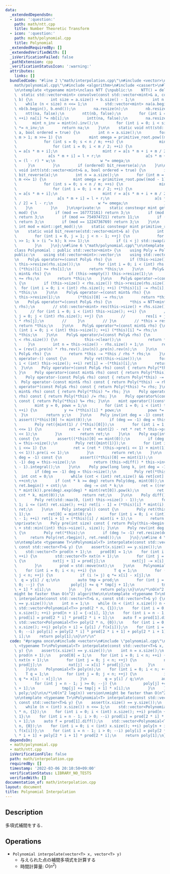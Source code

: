 ```yaml
---
data:
  _extendedDependsOn:
  - icon: ':question:'
    path: math/ntt.cpp
    title: Number Theoretic Transform
  - icon: ':question:'
    path: math/polynomial.cpp
    title: Polynomial
  _extendedRequiredBy: []
  _extendedVerifiedWith: []
  _isVerificationFailed: false
  _pathExtension: cpp
  _verificationStatusIcon: ':warning:'
  attributes:
    links: []
  bundledCode: "#line 2 \"math/interpolation.cpp\"\n#include <vector>\n#line 2 \"\
    math/polynomial.cpp\"\n#include <algorithm>\n#include <cassert>\n#line 3 \"math/ntt.cpp\"\
    \n\ntemplate <typename mint>\nclass NTT {\npublic:\n    NTT() = delete;\n\n  \
    \  static std::vector<mint> convolve(const std::vector<mint>& a, const std::vector<mint>&\
    \ b) {\n        int size = a.size() + b.size() - 1;\n        int n = 1;\n    \
    \    while (n < size) n <<= 1;\n        std::vector<mint> na(a.begin(), a.end()),\
    \ nb(b.begin(), b.end());\n        na.resize(n);\n        nb.resize(n);\n    \
    \    ntt(na, false);\n        ntt(nb, false);\n        for (int i = 0; i < n;\
    \ ++i) na[i] *= nb[i];\n        intt(na, false);\n        na.resize(size);\n \
    \       mint n_inv = mint(n).inv();\n        for (int i = 0; i < size; ++i) na[i]\
    \ *= n_inv;\n        return na;\n    }\n\n    static void ntt(std::vector<mint>&\
    \ a, bool ordered = true) {\n        int n = a.size();\n        for (int m = n;\
    \ m > 1; m >>= 1) {\n            mint omega = primitive_root.pow((mod - 1) / m);\n\
    \            for (int s = 0; s < n / m; ++s) {\n                mint w = 1;\n\
    \                for (int i = 0; i < m / 2; ++i) {\n                    mint l\
    \ = a[s * m + i];\n                    mint r = a[s * m + i + m / 2];\n      \
    \              a[s * m + i] = l + r;\n                    a[s * m + i + m / 2]\
    \ = (l - r) * w;\n                    w *= omega;\n                }\n       \
    \     }\n        }\n        if (ordered) bit_reverse(a);\n    }\n\n    static\
    \ void intt(std::vector<mint>& a, bool ordered = true) {\n        if (ordered)\
    \ bit_reverse(a);\n        int n = a.size();\n        for (int m = 2; m <= n;\
    \ m <<= 1) {\n            mint omega = primitive_root.pow((mod - 1) / m).inv();\n\
    \            for (int s = 0; s < n / m; ++s) {\n                mint w = 1;\n\
    \                for (int i = 0; i < m / 2; ++i) {\n                    mint l\
    \ = a[s * m + i];\n                    mint r = a[s * m + i + m / 2] * w;\n  \
    \                  a[s * m + i] = l + r;\n                    a[s * m + i + m\
    \ / 2] = l - r;\n                    w *= omega;\n                }\n        \
    \    }\n        }\n    }\n\nprivate:\n    static constexpr mint get_primitive_root(int\
    \ mod) {\n        if (mod == 167772161) return 3;\n        if (mod == 469762049)\
    \ return 3;\n        if (mod == 754974721) return 11;\n        if (mod == 998244353)\
    \ return 3;\n        if (mod == 1224736769) return 3;\n    }\n\n    static constexpr\
    \ int mod = mint::get_mod();\n    static constexpr mint primitive_root = get_primitive_root(mod);\n\
    \n    static void bit_reverse(std::vector<mint>& a) {\n        int n = a.size();\n\
    \        for (int i = 0, j = 1; j < n - 1; ++j) {\n            for (int k = n\
    \ >> 1; k > (i ^= k); k >>= 1);\n            if (i < j) std::swap(a[i], a[j]);\n\
    \        }\n    }\n};\n#line 6 \"math/polynomial.cpp\"\n\ntemplate <typename mint>\n\
    class Polynomial : public std::vector<mint> {\n    using Poly = Polynomial;\n\n\
    public:\n    using std::vector<mint>::vector;\n    using std::vector<mint>::operator=;\n\
    \n    Poly& operator+=(const Poly& rhs) {\n        if (this->size() < rhs.size())\
    \ this->resize(rhs.size());\n        for (int i = 0; i < (int) rhs.size(); ++i)\
    \ (*this)[i] += rhs[i];\n        return *this;\n    }\n\n    Poly& operator+=(const\
    \ mint& rhs) {\n        if (this->empty()) this->resize(1);\n        (*this)[0]\
    \ += rhs;\n        return *this;\n    }\n\n    Poly& operator-=(const Poly& rhs)\
    \ {\n        if (this->size() < rhs.size()) this->resize(rhs.size());\n      \
    \  for (int i = 0; i < (int) rhs.size(); ++i) (*this)[i] -= rhs[i];\n        return\
    \ *this;\n    }\n\n    Poly& operator-=(const mint& rhs) {\n        if (this->empty())\
    \ this->resize(1);\n        (*this)[0] -= rhs;\n        return *this;\n    }\n\
    \n    Poly& operator*=(const Poly& rhs) {\n        *this = NTT<mint>::convolve(*this,\
    \ rhs);\n        // std::vector<mint> res(this->size() + rhs.size() - 1);\n  \
    \      // for (int i = 0; i < (int) this->size(); ++i) {\n        //     for (int\
    \ j = 0; j < (int) rhs.size(); ++j) {\n        //         res[i + j] = (*this)[i]\
    \ * rhs[j];\n        //     }\n        // }\n        // *this = res;\n       \
    \ return *this;\n    }\n\n    Poly& operator*=(const mint& rhs) {\n        for\
    \ (int i = 0; i < (int) this->size(); ++i) (*this)[i] *= rhs;\n        return\
    \ *this;\n    }\n\n    Poly& operator/=(const Poly& rhs) {\n        if(this->size()\
    \ < rhs.size()) {\n            this->clear();\n            return *this;\n   \
    \     }\n        int n = this->size() - rhs.size() + 1;\n        return *this\
    \ = (rev().pre(n) * rhs.rev().inv(n)).pre(n).rev(n);\n    }\n\n    Poly& operator%=(const\
    \ Poly& rhs) {\n        return *this -= *this / rhs * rhs;\n    }\n\n    Poly&\
    \ operator-() const {\n        Poly ret(this->size());\n        for (int i = 0;\
    \ i < (int) this->size(); ++i) ret[i] = -(*this)[i];\n        return ret;\n  \
    \  }\n\n    Poly operator+(const Poly& rhs) const { return Poly(*this) += rhs;\
    \ }\n    Poly operator+(const mint& rhs) const { return Poly(*this) += rhs; }\n\
    \    Poly operator-(const Poly& rhs) const { return Poly(*this) -= rhs; }\n  \
    \  Poly operator-(const mint& rhs) const { return Poly(*this) -= rhs; }\n    Poly\
    \ operator*(const Poly& rhs) const { return Poly(*this) *= rhs; }\n    Poly operator*(const\
    \ mint& rhs) const { return Poly(*this) *= rhs; }\n    Poly operator/(const Poly&\
    \ rhs) const { return Poly(*this) /= rhs; }\n    Poly operator%(const Poly& rhs)\
    \ const { return Poly(*this) %= rhs; }\n\n    mint operator()(const mint& x) {\n\
    \        mint y = 0, powx = 1;\n        for (int i = 0; i < (int) this->size();\
    \ ++i) {\n            y += (*this)[i] * powx;\n            powx *= x;\n      \
    \  }\n        return y;\n    }\n\n    Poly inv(int deg = -1) const {\n       \
    \ assert((*this)[0] != mint(0));\n        if (deg == -1) deg = this->size();\n\
    \        Poly ret({mint(1) / (*this)[0]});\n        for (int i = 1; i < deg; i\
    \ <<= 1) {\n            ret = (ret * mint(2) - ret * ret * this->pre(i << 1)).pre(i\
    \ << 1);\n        }\n        return ret;\n    }\n\n    Poly exp(int deg = -1)\
    \ const {\n        assert((*this)[0] == mint(0));\n        if (deg == -1) deg\
    \ = this->size();\n        Poly ret({mint(1)});\n        for (int i = 1; i < deg;\
    \ i <<= 1) {\n            ret = (ret * (this->pre(i << 1) + mint(1) - ret.log(i\
    \ << 1))).pre(i << 1);\n        }\n        return ret;\n    }\n\n    Poly log(int\
    \ deg = -1) const {\n        assert((*this)[0] == mint(1));\n        if (deg ==\
    \ -1) deg = this->size();\n        return (this->diff() * this->inv(deg)).pre(deg\
    \ - 1).integral();\n    }\n\n    Poly pow(long long k, int deg = -1) const {\n\
    \        if (deg == -1) deg = this->size();\n        Poly ret(*this);\n      \
    \  int cnt = 0;\n        while (cnt < (int) ret.size() && ret[cnt] == mint(0))\
    \ ++cnt;\n        if (cnt * k >= deg) return Poly(deg, mint(0));\n        ret.erase(ret.begin(),\
    \ ret.begin() + cnt);\n        deg -= cnt * k;\n        ret = ((ret * mint(ret[0]).inv()).log(deg)\
    \ * mint(k)).pre(deg).exp(deg) * mint(ret[0]).pow(k);\n        ret.insert(ret.begin(),\
    \ cnt * k, mint(0));\n        return ret;\n    }\n\n    Poly diff() const {\n\
    \        Poly ret(std::max(0, (int) this->size() - 1));\n        for (int i =\
    \ 1; i <= (int) ret.size(); ++i) ret[i - 1] = (*this)[i] * mint(i);\n        return\
    \ ret;\n    }\n\n    Poly integral() const {\n        Poly ret(this->size() +\
    \ 1);\n        ret[0] = mint(0);\n        for (int i = 0; i < (int) ret.size()\
    \ - 1; ++i) ret[i + 1] = (*this)[i] / mint(i + 1);\n        return ret;\n    }\n\
    \nprivate:\n    Poly pre(int size) const { return Poly(this->begin(), this->begin()\
    \ + std::min((int) this->size(), size)); }\n\n    Poly rev(int deg = -1) const\
    \ {\n        Poly ret(*this);\n        if (deg != -1) ret.resize(deg, 0);\n  \
    \      return Poly(ret.rbegin(), ret.rend());\n    }\n};\n#line 4 \"math/interpolation.cpp\"\
    \n\ntemplate <typename T>\nPolynomial<T> interpolate(const std::vector<T>& x,\
    \ const std::vector<T>& y) {\n    assert(x.size() == y.size());\n    int n = x.size();\n\
    \    std::vector<T> prod(n + 1);\n    prod[0] = 1;\n    for (int i = 0; i < n;\
    \ ++i) {\n        std::vector<T> nxt(n + 1);\n        for (int j = 0; j < n; ++j)\
    \ {\n            nxt[j + 1] = prod[j];\n            nxt[j] -= x[i] * prod[j];\n\
    \        }\n        prod = std::move(nxt);\n    }\n\n    Polynomial<T> poly(n);\n\
    \    for (int i = 0; i < n; ++i) {\n        T q = 1;\n        for (int j = 0;\
    \ j < n; ++j) {\n            if (i != j) q *= x[i] - x[j];\n        }\n      \
    \  q = y[i] / q;\n\n        auto tmp = prod;\n        for (int j = n - 1; j >=\
    \ 0; --j) {\n            poly[j] += q * tmp[j + 1];\n            tmp[j] += tmp[j\
    \ + 1] * x[i];\n        }\n    }\n    return poly;\n}\n\n/*\nO(n^2 log(n)) version\n\
    might be faster than O(n^2) algorithm\n\n\ntemplate <typename T>\nPolynomial<T>\
    \ interpolate(const std::vector<T>& x, const std::vector<T>& y) {\n    assert(x.size()\
    \ == y.size());\n    int n = 1;\n    while (n < (int) x.size()) n <<= 1;\n   \
    \ std::vector<Polynomial<T>> prod(2 * n, {1});\n    for (int i = 0; i < (int)\
    \ x.size(); ++i) prod[n + i] = {-x[i], 1};\n    for (int i = n - 1; i > 0; --i)\
    \ prod[i] = prod[2 * i] * prod[2 * i + 1];\n    auto f = prod[1].diff();\n   \
    \ std::vector<Polynomial<T>> poly(2 * n, {0});\n    for (int i = 0; i < (int)\
    \ x.size(); ++i) poly[n + i] = {y[i] / f(x[i])};\n    for (int i = n - 1; i >\
    \ 0; --i) poly[i] = poly[2 * i] * prod[2 * i + 1] + poly[2 * i + 1] * prod[2 *\
    \ i];\n    return poly[1];\n}\n*/\n"
  code: "#pragma once\n#include <vector>\n#include \"polynomial.cpp\"\n\ntemplate\
    \ <typename T>\nPolynomial<T> interpolate(const std::vector<T>& x, const std::vector<T>&\
    \ y) {\n    assert(x.size() == y.size());\n    int n = x.size();\n    std::vector<T>\
    \ prod(n + 1);\n    prod[0] = 1;\n    for (int i = 0; i < n; ++i) {\n        std::vector<T>\
    \ nxt(n + 1);\n        for (int j = 0; j < n; ++j) {\n            nxt[j + 1] =\
    \ prod[j];\n            nxt[j] -= x[i] * prod[j];\n        }\n        prod = std::move(nxt);\n\
    \    }\n\n    Polynomial<T> poly(n);\n    for (int i = 0; i < n; ++i) {\n    \
    \    T q = 1;\n        for (int j = 0; j < n; ++j) {\n            if (i != j)\
    \ q *= x[i] - x[j];\n        }\n        q = y[i] / q;\n\n        auto tmp = prod;\n\
    \        for (int j = n - 1; j >= 0; --j) {\n            poly[j] += q * tmp[j\
    \ + 1];\n            tmp[j] += tmp[j + 1] * x[i];\n        }\n    }\n    return\
    \ poly;\n}\n\n/*\nO(n^2 log(n)) version\nmight be faster than O(n^2) algorithm\n\
    \n\ntemplate <typename T>\nPolynomial<T> interpolate(const std::vector<T>& x,\
    \ const std::vector<T>& y) {\n    assert(x.size() == y.size());\n    int n = 1;\n\
    \    while (n < (int) x.size()) n <<= 1;\n    std::vector<Polynomial<T>> prod(2\
    \ * n, {1});\n    for (int i = 0; i < (int) x.size(); ++i) prod[n + i] = {-x[i],\
    \ 1};\n    for (int i = n - 1; i > 0; --i) prod[i] = prod[2 * i] * prod[2 * i\
    \ + 1];\n    auto f = prod[1].diff();\n    std::vector<Polynomial<T>> poly(2 *\
    \ n, {0});\n    for (int i = 0; i < (int) x.size(); ++i) poly[n + i] = {y[i] /\
    \ f(x[i])};\n    for (int i = n - 1; i > 0; --i) poly[i] = poly[2 * i] * prod[2\
    \ * i + 1] + poly[2 * i + 1] * prod[2 * i];\n    return poly[1];\n}\n*/"
  dependsOn:
  - math/polynomial.cpp
  - math/ntt.cpp
  isVerificationFile: false
  path: math/interpolation.cpp
  requiredBy: []
  timestamp: '2022-03-06 20:10:50+09:00'
  verificationStatus: LIBRARY_NO_TESTS
  verifiedWith: []
documentation_of: math/interpolation.cpp
layout: document
title: Polynomial Interpolation
---
```


## Description

多項式補間をする．

## Operations

- `Polynomial interpolate(vector<T> x, vector<T> y)`
    - 与えられた点の補間多項式を計算する
    - 時間計算量: $O(n^2)$